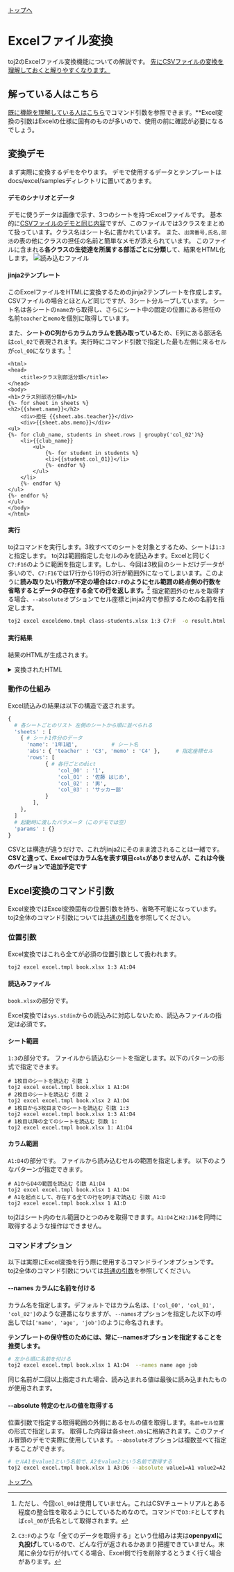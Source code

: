 [トップへ](../README.md)
# Excelファイル変換
toj2のExcelファイル変換機能についての解説です。
[先にCSVファイルの変換を理解しておくと解りやすくなります。](../csv/tutorial.md)

## 解っている人はこちら

[既に機能を理解している人はこちら](#Excel変換のコマンド引数)でコマンド引数を参照できます。**Excel変換の引数はExcelの仕様に固有のものが多いので、使用の前に確認が必要になるでしょう。

## 変換デモ
まず実際に変換するデモをやります。
デモで使用するデータとテンプレートはdocs/excel/samplesディレクトリに置いてあります。

#### デモのシナリオとデータ
デモに使うデータは画像で示す、3つのシートを持つExcelファイルです。
基本的に[CSVファイルのデモと同じ内容](../csv/tutorial.md)ですが、このファイルでは3クラスをまとめて扱っています。クラス名はシート名に書かれています。
また、`出席番号,氏名,部活`の表の他にクラスの担任の名前と簡単なメモが添えられています。
このファイルに含まれる**各クラスの生徒達を所属する部活ごとに分類**して、結果をHTML化します。
![読み込むファイル](./sheets.png "シート画像")

#### jinja2テンプレート
このExcelファイルをHTMLに変換するためのjinja2テンプレートを作成します。
CSVファイルの場合とほとんど同じですが、3シート分ループしています。
シート名は各シートの`name`から取得し、さらにシート中の固定の位置にある担任の名前`teacher`と`memo`を個別に取得しています。

また、**シートのC列からカラムカラムを読み取っている**ため、E列にある部活名は`col_02`で表現されます。実行時にコマンド引数で指定した最も左側に来るセルが`col_00`になります。[^unused-zero]

```jinja2:exceldemo.tmpl
<html>
<head> 
    <title>クラス別部活分類</title>
</head>
<body>
<h1>クラス別部活分類</h1>
{%- for sheet in sheets %}
<h2>{{sheet.name}}</h2>
    <div>担任 {{sheet.abs.teacher}}</div>
    <div>{{sheet.abs.memo}}</div>
<ul>
{%- for club_name, students in sheet.rows | groupby('col_02')%}
    <li>{{club_name}}
        <ul>
            {%- for student in students %}
            <li>{{student.col_01}}</li>
            {%- endfor %}
        </ul>
    </li>
    {%- endfor %}
</ul>
{%- endfor %}
</ul>
</body>
</html>
```

#### 実行
toj2コマンドを実行します。3枚すべてのシートを対象とするため、シートは`1:3`と指定します。
toj2は範囲指定したセルのみを読込みます。Excelと同じく`C7:F16`のように範囲を指定します。しかし、今回は3枚目のシートだけデータが多いので、`C7:F16`では17行から19行の3行が範囲外になってしまいます。このように**読み取りたい行数が不定の場合は`C7:F`のようにセル範囲の終点側の行数を省略するとデータの存在する全ての行を返します。**[^read-all-cells]
指定範囲外のセルを取得する場合、`--absolute`オプションでセル座標とjinja2内で参照するための名前を指定します。

```sh
toj2 excel exceldemo.tmpl class-students.xlsx 1:3 C7:F  -o result.html --absolute teacher=C3 memo=C4
```
#### 実行結果
結果のHTMLが生成されます。

<details>
<summary>変換されたHTML</summary>
```html
<html>
<head> 
    <title>クラス別部活分類</title>
</head>
<body>
<h1>クラス別部活分類</h1>
<h2>1年1組</h2>
    <div>担任 辻 宏則</div>
    <div>男子にサッカー部が多い</div>
<ul>
    <li>なし
        <ul>
            <li>山下 巧</li>
        </ul>
    </li>
    <li>サッカー部
        <ul>
            <li>佐藤 はじめ</li>
            <li>小林 裕太</li>
            <li>宮田 敦</li>
            <li>山口 博之</li>
            <li>山際 祐一</li>
        </ul>
    </li>
    <li>テニス部
        <ul>
            <li>斎藤 かな</li>
        </ul>
    </li>
    <li>バレー部
        <ul>
            <li>久米 ひろ子</li>
        </ul>
    </li>
    <li>陸上部
        <ul>
            <li>清田 浩一</li>
            <li>黒木 宏</li>
        </ul>
    </li>
</ul>
<h2>1年2組</h2>
    <div>担任 大槻 ルリ</div>
    <div>部活所属生徒少なめ</div>
<ul>
    <li>なし
        <ul>
            <li>有賀 直樹</li>
            <li>小田 ひろみ</li>
            <li>田辺 雄二</li>
            <li>長野 成正</li>
            <li>正井 恭太</li>
        </ul>
    </li>
    <li>サッカー部
        <ul>
            <li>春日 将司</li>
        </ul>
    </li>
    <li>テニス部
        <ul>
            <li>井田 祥子</li>
        </ul>
    </li>
    <li>バスケ部
        <ul>
            <li>江川 武彦</li>
        </ul>
    </li>
    <li>バレー部
        <ul>
            <li>木田 夏鈴</li>
        </ul>
    </li>
    <li>柔道部
        <ul>
            <li>金井 浩二</li>
        </ul>
    </li>
</ul>
<h2>1年3組</h2>
    <div>担任 新倉 勇夫</div>
    <div>クラスの生徒数が多め</div>
<ul>
    <li>サッカー部
        <ul>
            <li>大口 一彦</li>
            <li>大山 拓哉</li>
            <li>竹内 秀雄</li>
        </ul>
    </li>
    <li>テニス部
        <ul>
            <li>杉本 洋子</li>
            <li>赤嶺 文子</li>
            <li>村上 康子</li>
        </ul>
    </li>
    <li>バスケ部
        <ul>
            <li>森本 敦志</li>
            <li>大内 泰央</li>
            <li>中村 正博</li>
        </ul>
    </li>
    <li>バレー部
        <ul>
            <li>大石 雅子</li>
        </ul>
    </li>
    <li>柔道部
        <ul>
            <li>西山 隆昭</li>
            <li>西田 貴明</li>
        </ul>
    </li>
    <li>陸上部
        <ul>
            <li>中村 みさき</li>
        </ul>
    </li>
</ul>
</ul>
</body>
</html>
```

</details>

### 動作の仕組み
Excel読込みの結果は以下の構造で返されます。

```python
{
  # 各シートごとのリスト 左側のシートから順に並べられる
  'sheets' : [
    { # シート1件分のデータ
      'name': '1年1組',           # シート名
      'abs': { 'teacher' : 'C3', 'memo' : 'C4' },     # 指定座標セル
      'rows': [
            { # 各行ごとのdict
                'col_00' : '1',
                'col_01' : '佐藤 はじめ',
                'col_02' : '男',
                'col_03' : 'サッカー部'
            }
        ],
    }, 
  ]
  # 起動時に渡したパラメータ（このデモでは空）
  'params' : {}
}
```

CSVとは構造が違うだけで、これがjinja2にそのまま渡されることは一緒です。
**CSVと違って、Excelではカラム名を表す項目`cols`がありませんが、これは今後のバージョンで追加予定です**

## Excel変換のコマンド引数
Excel変換ではExcel変換固有の位置引数を持ち、省略不可能になっています。
toj2全体のコマンド引数については[共通の引数](../README.md#共通コマンド引数)を参照してください。


### 位置引数
Excel変換ではこれら全てが必須の位置引数として扱われます。

```sh
toj2 excel excel.tmpl book.xlsx 1:3 A1:D4
```

#### 読込みファイル
`book.xlsx`の部分です。

Excel変換では`sys.stdin`からの読込みに対応しないため、読込みファイルの指定は必須です。

#### **シート範囲**
`1:3`の部分です。
ファイルから読込むシートを指定します。以下のパターンの形式で指定できます。

```
# 1枚目のシートを読込む 引数 1
toj2 excel excel.tmpl book.xlsx 1 A1:D4
# 2枚目のシートを読込む 引数 2
toj2 excel excel.tmpl book.xlsx 2 A1:D4
# 1枚目から3枚目までのシートを読込む 引数 1:3
toj2 excel excel.tmpl book.xlsx 1:3 A1:D4
# 1枚目以降の全てのシートを読込む 引数 1:
toj2 excel excel.tmpl book.xlsx 1: A1:D4
```

#### カラム範囲
 `A1:D4`の部分です。
 ファイルから読み込むセルの範囲を指定します。
以下のようなパターンが指定できます。

```
# A1からD4の範囲を読込む 引数 A1:D4
toj2 excel excel.tmpl book.xlsx 1 A1:D4
# A1を起点として、存在する全ての行をD列まで読込む 引数 A1:D
toj2 excel excel.tmpl book.xlsx 1 A1:D
```

toj2はシート内のセル範囲ひとつのみを取得できます。`A1:D4`と`H2:J16`を同時に取得するような操作はできません。

### コマンドオプション
以下は実際にExcel変換を行う際に使用するコマンドラインオプションです。
toj2全体のコマンド引数については[共通の引数](../README.md#共通コマンド引数)を参照してください。

#### --names カラムに名前を付ける
カラム名を指定します。デフォルトではカラム名は、`['col_00', 'col_01', 'col_02']`のような連番になりますが、`--names`オプションを指定した以下の呼出しでは`['name', 'age', 'job']`のように命名されます。

**テンプレートの保守性のためには、常に--namesオプションを指定することを推奨します。**

```sh
# 左から順に名前を付ける
toj2 excel excel.tmpl book.xlsx 1 A1:D4  --names name age job
```
同じ名前が二回以上指定された場合、読み込まれる値は最後に読み込まれたものが使用されます。

#### --absolute 特定のセルの値を取得する
位置引数で指定する取得範囲の外側にあるセルの値を取得します。`名前=セル位置`の形式で指定します。
取得した内容は各`sheet.abs`に格納されます。このファイル冒頭のデモで実際に使用しています。`--absolute`オプションは複数並べて指定することができます。
```sh
# セルA1をvalue1という名前で、A2をvalue2という名前で取得する
toj2 excel excel.tmpl book.xlsx 1 A3:D6 --absolute value1=A1 value2=A2
```

[トップへ](../README.md)

[^unused-zero]: ただし、今回`col_00`は使用していません。これはCSVチュートリアルとある程度の整合性を取るようにしているためなので。コマンドで`D3:F`としてすれば`col_00`が氏名として取得されます。
[^read-all-cells]: `C3:F`のような「全てのデータを取得する」という仕組みは実は**openpyxlに丸投げ**しているので、どんな行が返されるかあまり把握できていません。末尾に余分な行が付いてくる場合、Excel側で行を削除するとうまく行く場合があります。

